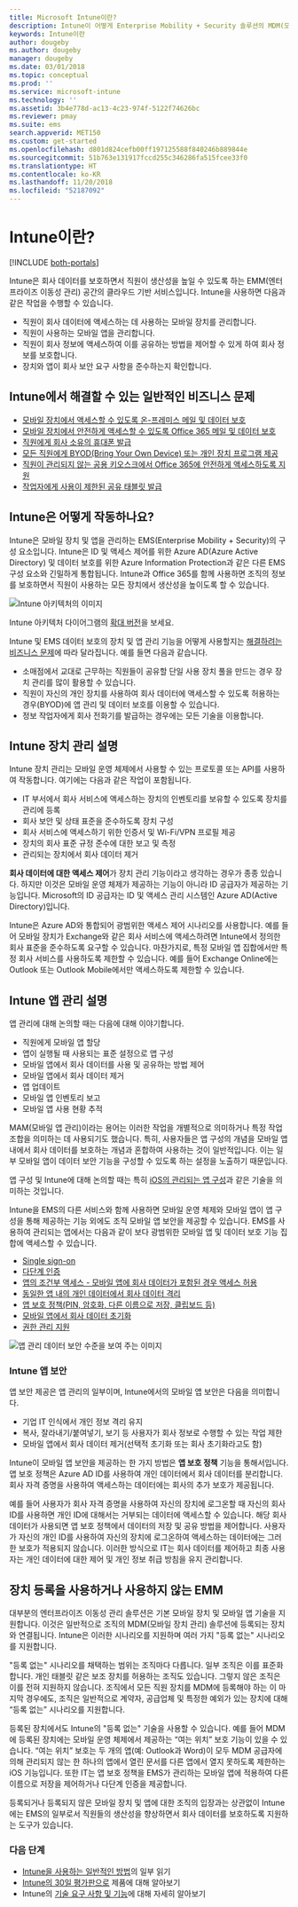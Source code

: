 ```yaml
---
title: Microsoft Intune이란?
description: Intune이 어떻게 Enterprise Mobility + Security 솔루션의 MDM(모바일 장치 관리) 및 MAM(모바일 앱 관리) 구성 요소가 되며 회사 데이터를 보호하는 데 도움이 되는지 알아봅니다.
keywords: Intune이란
author: dougeby
ms.author: dougeby
manager: dougeby
ms.date: 03/01/2018
ms.topic: conceptual
ms.prod: ''
ms.service: microsoft-intune
ms.technology: ''
ms.assetid: 3b4e778d-ac13-4c23-974f-5122f74626bc
ms.reviewer: pmay
ms.suite: ems
search.appverid: MET150
ms.custom: get-started
ms.openlocfilehash: d801d824cefb00ff197125588f840246b889844e
ms.sourcegitcommit: 51b763e131917fccd255c346286fa515fcee33f0
ms.translationtype: HT
ms.contentlocale: ko-KR
ms.lasthandoff: 11/20/2018
ms.locfileid: "52187092"
---
```

# <a name="what-is-intune"></a>Intune이란?

[!INCLUDE [both-portals](./includes/note-for-both-portals.md)]

Intune은 회사 데이터를 보호하면서 직원이 생산성을 높일 수 있도록 하는 EMM(엔터프라이즈 이동성 관리) 공간의 클라우드 기반 서비스입니다. Intune을 사용하면 다음과 같은 작업을 수행할 수 있습니다.
* 직원이 회사 데이터에 액세스하는 데 사용하는 모바일 장치를 관리합니다.
* 직원이 사용하는 모바일 앱을 관리합니다.
* 직원이 회사 정보에 액세스하여 이를 공유하는 방법을 제어할 수 있게 하여 회사 정보를 보호합니다.
* 장치와 앱이 회사 보안 요구 사항을 준수하는지 확인합니다.

## <a name="common-business-problems-that-intune-helps-solve"></a>Intune에서 해결할 수 있는 일반적인 비즈니스 문제

* [모바일 장치에서 액세스할 수 있도록 온-프레미스 메일 및 데이터 보호](common-scenarios.md#protecting-your-on-premises-email-and-data-so-it-can-be-safely-accessed-by-mobile-devices)
* [모바일 장치에서 안전하게 액세스할 수 있도록 Office 365 메일 및 데이터 보호](common-scenarios.md#protecting-your-office-365-email-and-data-so-it-can-be-safely-accessed-by-mobile-devices)
* [직원에게 회사 소유의 휴대폰 발급](common-scenarios.md#issue-corporate-owned-phones-to-your-employees)
* [모든 직원에게 BYOD(Bring Your Own Device) 또는 개인 장치 프로그램 제공](common-scenarios.md#offer-a-bring-your-own-device-program-to-all-employees)
* [직원이 관리되지 않는 공용 키오스크에서 Office 365에 안전하게 액세스하도록 지원](common-scenarios.md#enable-your-employees-to-securely-access-office-365-from-an-unmanaged-public-kiosk)
* [작업자에게 사용이 제한된 공유 태블릿 발급](common-scenarios.md#issue-limited-use-shared-tablets-to-your-employees)


## <a name="how-does-intune-work"></a>Intune은 어떻게 작동하나요?
Intune은 모바일 장치 및 앱을 관리하는 EMS(Enterprise Mobility + Security)의 구성 요소입니다. Intune은 ID 및 액세스 제어를 위한 Azure AD(Azure Active Directory) 및 데이터 보호를 위한 Azure Information Protection과 같은 다른 EMS 구성 요소와 긴밀하게 통합됩니다. Intune과 Office 365를 함께 사용하면 조직의 정보를 보호하면서 직원이 사용하는 모든 장치에서 생산성을 높이도록 할 수 있습니다.

![Intune 아키텍처의 이미지](./media/intunearch_sm.png)

Intune 아키텍처 다이어그램의 [확대 버전](./media/intunearchitecture.svg)을 보세요.

Intune 및 EMS 데이터 보호의 장치 및 앱 관리 기능을 어떻게 사용할지는 [해결하려는 비즈니스 문제](#common-business-problems-that-intune-helps-solve)에 따라 달라집니다. 예를 들면 다음과 같습니다.
* 소매점에서 교대로 근무하는 직원들이 공유할 단일 사용 장치 풀을 만드는 경우 장치 관리를 많이 활용할 수 있습니다.
* 직원이 자신의 개인 장치를 사용하여 회사 데이터에 액세스할 수 있도록 허용하는 경우(BYOD)에 앱 관리 및 데이터 보호를 이용할 수 있습니다.  
* 정보 작업자에게 회사 전화기를 발급하는 경우에는 모든 기술을 이용합니다.

## <a name="intune-device-management-explained"></a>Intune 장치 관리 설명
Intune 장치 관리는 모바일 운영 체제에서 사용할 수 있는 프로토콜 또는 API를 사용하여 작동합니다. 여기에는 다음과 같은 작업이 포함됩니다.
* IT 부서에서 회사 서비스에 액세스하는 장치의 인벤토리를 보유할 수 있도록 장치를 관리에 등록
* 회사 보안 및 상태 표준을 준수하도록 장치 구성
* 회사 서비스에 액세스하기 위한 인증서 및 Wi-Fi/VPN 프로필 제공
* 장치의 회사 표준 규정 준수에 대한 보고 및 측정
* 관리되는 장치에서 회사 데이터 제거  

**회사 데이터에 대한 액세스 제어**가 장치 관리 기능이라고 생각하는 경우가 종종 있습니다. 하지만 이것은 모바일 운영 체제가 제공하는 기능이 아니라 ID 공급자가 제공하는 기능입니다. Microsoft의 ID 공급자는 ID 및 액세스 관리 시스템인 Azure AD(Active Directory)입니다.  

Intune은 Azure AD와 통합되어 광범위한 액세스 제어 시나리오를 사용합니다. 예를 들어 모바일 장치가 Exchange와 같은 회사 서비스에 액세스하려면 Intune에서 정의한 회사 표준을 준수하도록 요구할 수 있습니다. 마찬가지로, 특정 모바일 앱 집합에서만 특정 회사 서비스를 사용하도록 제한할 수 있습니다. 예를 들어 Exchange Online에는 Outlook 또는 Outlook Mobile에서만 액세스하도록 제한할 수 있습니다.

## <a name="intune-app-management-explained"></a>Intune 앱 관리 설명
앱 관리에 대해 논의할 때는 다음에 대해 이야기합니다.
* 직원에게 모바일 앱 할당
* 앱이 실행될 때 사용되는 표준 설정으로 앱 구성
* 모바일 앱에서 회사 데이터를 사용 및 공유하는 방법 제어
* 모바일 앱에서 회사 데이터 제거   
* 앱 업데이트
* 모바일 앱 인벤토리 보고
* 모바일 앱 사용 현황 추적

MAM(모바일 앱 관리)이라는 용어는 이러한 작업을 개별적으로 의미하거나 특정 작업 조합을 의미하는 데 사용되기도 했습니다. 특히, 사용자들은 앱 구성의 개념을 모바일 앱 내에서 회사 데이터를 보호하는 개념과 혼합하여 사용하는 것이 일반적입니다. 이는 일부 모바일 앱이 데이터 보안 기능을 구성할 수 있도록 하는 설정을 노출하기 때문입니다.

앱 구성 및 Intune에 대해 논의할 때는 특히 [iOS의 관리되는 앱 구성](https://developer.apple.com/library/content/samplecode/sc2279/Introduction/Intro.html)과 같은 기술을 의미하는 것입니다.

Intune을 EMS의 다른 서비스와 함께 사용하면 모바일 운영 체제와 모바일 앱이 앱 구성을 통해 제공하는 기능 외에도 조직 모바일 앱 보안을 제공할 수 있습니다. EMS를 사용하여 관리되는 앱에서는 다음과 같이 보다 광범위한 모바일 앱 및 데이터 보호 기능 집합에 액세스할 수 있습니다.

* [Single sign-on](https://docs.microsoft.com/azure/active-directory/active-directory-appssoaccess-whatis)  
*   [다단계 인증](https://docs.microsoft.com/azure/active-directory/authentication/multi-factor-authentication)
* [앱의 조건부 액세스 - 모바일 앱에 회사 데이터가 포함된 경우 액세스 허용](app-based-conditional-access-intune.md)
* [동일한 앱 내의 개인 데이터에서 회사 데이터 격리](app-protection-policy.md)
* [앱 보호 정책(PIN, 암호화, 다른 이름으로 저장, 클립보드 등)](app-protection-policies.md)
* [모바일 앱에서 회사 데이터 초기화](apps-selective-wipe.md)
* [권한 관리 지원](https://docs.microsoft.com/information-protection/understand-explore/what-is-azure-rms)

![앱 관리 데이터 보안 수준을 보여 주는 이미지](./media/managing-mobile-apps.png)

### <a name="intune-app-security"></a>Intune 앱 보안
앱 보안 제공은 앱 관리의 일부이며, Intune에서의 모바일 앱 보안은 다음을 의미합니다.
* 기업 IT 인식에서 개인 정보 격리 유지
* 복사, 잘라내기/붙여넣기, 보기 등 사용자가 회사 정보로 수행할 수 있는 작업 제한
* 모바일 앱에서 회사 데이터 제거(선택적 초기화 또는 회사 초기화라고도 함)

Intune이 모바일 앱 보안을 제공하는 한 가지 방법은 **앱 보호 정책** 기능을 통해서입니다. 앱 보호 정책은 Azure AD ID를 사용하여 개인 데이터에서 회사 데이터를 분리합니다. 회사 자격 증명을 사용하여 액세스하는 데이터에는 회사의 추가 보호가 제공됩니다.

예를 들어 사용자가 회사 자격 증명을 사용하여 자신의 장치에 로그온할 때 자신의 회사 ID를 사용하면 개인 ID에 대해서는 거부되는 데이터에 액세스할 수 있습니다. 해당 회사 데이터가 사용되면 앱 보호 정책에서 데이터의 저장 및 공유 방법을 제어합니다. 사용자가 자신의 개인 ID를 사용하여 자신의 장치에 로그온하여 액세스하는 데이터에는 그러한 보호가 적용되지 않습니다. 이러한 방식으로 IT는 회사 데이터를 제어하고 최종 사용자는 개인 데이터에 대한 제어 및 개인 정보 취급 방침을 유지 관리합니다.

## <a name="emm-with-and-without-device-enrollment"></a>장치 등록을 사용하거나 사용하지 않는 EMM
대부분의 엔터프라이즈 이동성 관리 솔루션은 기본 모바일 장치 및 모바일 앱 기술을 지원합니다. 이것은 일반적으로 조직의 MDM(모바일 장치 관리) 솔루션에 등록되는 장치와 연결됩니다. Intune은 이러한 시나리오를 지원하며 여러 가지 "등록 없는" 시나리오를 지원합니다.  

"등록 없는" 시나리오를 채택하는 범위는 조직마다 다릅니다. 일부 조직은 이를 표준화합니다. 개인 태블릿 같은 보조 장치를 허용하는 조직도 있습니다. 그렇지 않은 조직은 이를 전혀 지원하지 않습니다. 조직에서 모든 직원 장치를 MDM에 등록해야 하는 이 마지막 경우에도, 조직은 일반적으로 계약자, 공급업체 및 특정한 예외가 있는 장치에 대해 “등록 없는” 시나리오를 지원합니다.

등록된 장치에서도 Intune의 "등록 없는" 기술을 사용할 수 있습니다. 예를 들어 MDM에 등록된 장치에는 모바일 운영 체제에서 제공하는 “여는 위치” 보호 기능이 있을 수 있습니다. “여는 위치” 보호는 두 개의 앱(예: Outlook과 Word)이 모두 MDM 공급자에 의해 관리되지 않는 한 하나의 앱에서 열린 문서를 다른 앱에서 열지 못하도록 제한하는 iOS 기능입니다. 또한 IT는 앱 보호 정책을 EMS가 관리하는 모바일 앱에 적용하여 다른 이름으로 저장을 제어하거나 다단계 인증을 제공합니다.

등록되거나 등록되지 않은 모바일 장치 및 앱에 대한 조직의 입장과는 상관없이 Intune에는 EMS의 일부로서 직원들의 생산성을 향상하면서 회사 데이터를 보호하도록 지원하는 도구가 있습니다.



### <a name="next-steps"></a>다음 단계
* [Intune을 사용하는 일반적인 방법](common-scenarios.md)의 일부 읽기
* [Intune의 30일 평가판으로](free-trial-sign-up.md) 제품에 대해 알아보기
* Intune의 [기술 요구 사항 및 기능](supported-devices-browsers.md)에 대해 자세히 알아보기
